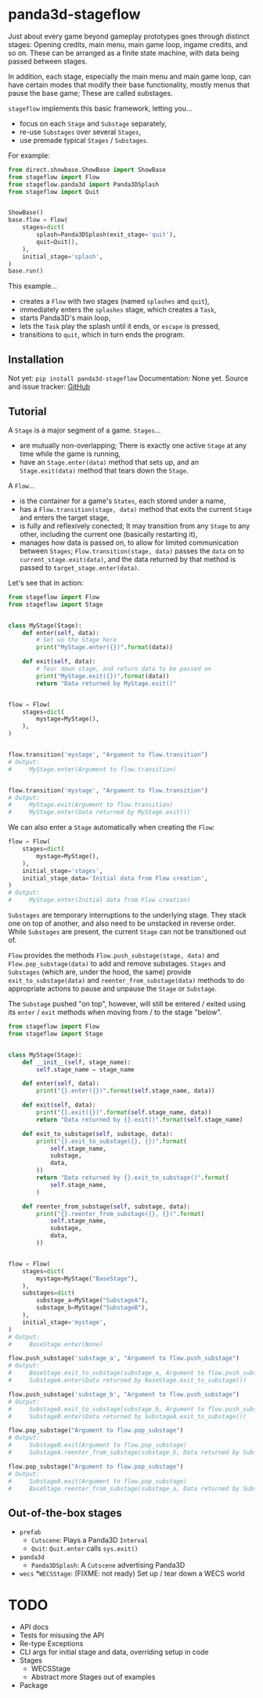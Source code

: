 panda3d-stageflow
=================

Just about every game beyond gameplay prototypes goes through distinct
stages: Opening credits, main menu, main game loop, ingame credits, and
so on. These can be arranged as a finite state machine, with data being
passed between stages.

In addition, each stage, especially the main menu and main game loop,
can have certain modes that modify their base functionality, mostly
menus that pause the base game; These are called substages.

`stageflow` implements this basic framework, letting you...
* focus on each `Stage` and `Substage` separately,
* re-use `Substages` over several `Stages`,
* use premade typical `Stages` / `Substages`.

For example:
```python
from direct.showbase.ShowBase import ShowBase
from stageflow import Flow
from stageflow.panda3d import Panda3DSplash
from stageflow import Quit


ShowBase()
base.flow = Flow(
    stages=dict(
        splash=Panda3DSplash(exit_stage='quit'),
        quit=Quit(),
    ),
    initial_stage='splash',
)
base.run()
```

This example...
* creates a `Flow` with two stages (named `splashes` and `quit`),
* immediately enters the `splashes` stage, which creates a `Task`,
* starts Panda3D's main loop,
* lets the `Task` play the splash until it ends, or `escape` is pressed,
* transitions to `quit`, which in turn ends the program.


Installation
------------

Not yet: `pip install panda3d-stageflow`
Documentation: None yet.
Source and issue tracker: [GitHub](https://github.com/TheCheapestPixels/panda3d-stageflow)


Tutorial
--------

A `Stage` is a major segment of a game. `Stages`...
* are mutually non-overlapping; There is exactly one active `Stage` at
  any time while the game is running,
* have an `Stage.enter(data)` method that sets up, and an
  `Stage.exit(data)` method that tears down the `Stage`.

A `Flow`...
* is the container for a game's `States`, each stored under a name,
* has a `Flow.transition(stage, data)` method that exits the current
  `Stage` and enters the target stage,
* is fully and reflexively conected; It may transition from any `Stage`
  to any other, including the current one (basically restarting it),
* manages how data is passed on, to allow for limited communication
  between `Stages`; `Flow.transition(stage, data)` passes the `data` on
  to `current_stage.exit(data)`, and the data returned by that method is
  passed to `target_stage.enter(data)`.

Let's see that in action:

```python
from stageflow import Flow
from stageflow import Stage


class MyStage(Stage):
    def enter(self, data):
        # Set uo the Stage here
        print("MyStage.enter({})".format(data))

    def exit(self, data):
        # Tear down stage, and return data to be passed on
        print("MyStage.exit({})".format(data))
        return "Data returned by MyStage.exit()"


flow = Flow(
    stages=dict(
        mystage=MyStage(),
    ),
)


flow.transition('mystage', "Argument to flow.transition")
# Output:
#     MyStage.enter(Argument to flow.transition)


flow.transition('mystage', "Argument to flow.transition")
# Output:
#     MyStage.exit(Argument to flow.transition)
#     MyStage.enter(Data returned by MyStage.exit())
```

We can also enter a `Stage` automatically when creating the `Flow`:
```python
flow = Flow(
    stages=dict(
        mystage=MyStage(),
    ),
    initial_stage='stages',
    initial_stage_data='Initial data from Flow creation',
)
# Output:
#     MyStage.enter(Initial data from Flow creation)
```

`Substages` are temporary interruptions to the underlying stage. They
stack one on top of another, and also need to be unstacked in reverse
order. While `Substages` are present, the current `Stage` can not be
transitioned out of.

`Flow` provides the methods `Flow.push_substage(stage, data)` and
`Flow.pop_substage(data)` to add and remove substages. `Stages` and
`Substages` (which are, under the hood, the same) provide
`exit_to_substage(data)` and `reenter_from_substage(data)` methods to do
appropriate actions to pause and unpause the `Stage` or `Substage`.

The `Substage` pushed "on top", however, will still be entered / exited
using its `enter` / `exit` methods when moving from / to the stage
"below".

```python
from stageflow import Flow
from stageflow import Stage


class MyStage(Stage):
    def __init__(self, stage_name):
        self.stage_name = stage_name

    def enter(self, data):
        print("{}.enter({})".format(self.stage_name, data))

    def exit(self, data):
        print("{}.exit({})".format(self.stage_name, data))
        return "Data returned by {}.exit()".format(self.stage_name)

    def exit_to_substage(self, substage, data):
        print("{}.exit_to_substage({}, {})".format(
            self.stage_name,
            substage,
            data,
        ))
        return "Data returned by {}.exit_to_substage()".format(
            self.stage_name,
        )

    def reenter_from_substage(self, substage, data):
        print("{}.reenter_from_substage({}, {})".format(
            self.stage_name,
            substage,
            data,
        ))


flow = Flow(
    stages=dict(
        mystage=MyStage("BaseStage"),
    ),
    substages=dict(
        substage_a=MyStage("SubstageA"),
        substage_b=MyStage("SubstageB"),
    ),
    initial_stage='mystage',
)
# Output:
#     BaseStage.enter(None)

flow.push_substage('substage_a', "Argument to flow.push_substage")
# Output:
#     BaseStage.exit_to_substage(substage_a, Argument to flow.push_substage)
#     SubstageA.enter(Data returned by BaseStage.exit_to_substage())

flow.push_substage('substage_b', "Argument to flow.push_substage")
# Output:
#     SubstageA.exit_to_substage(substage_b, Argument to flow.push_substage)
#     SubstageB.enter(Data returned by SubstageA.exit_to_substage())

flow.pop_substage("Argument to flow.pop_substage")
# Output:
#     SubstageB.exit(Argument to flow.pop_substage)
#     SubstageA.reenter_from_substage(substage_b, Data returned by SubstageB.exit())

flow.pop_substage("Argument to flow.pop_substage") 
# Output:
#     SubstageA.exit(Argument to flow.pop_substage)
#     BaseStage.reenter_from_substage(substage_a, Data returned by SubstageA.exit())
```


Out-of-the-box stages
---------------------

* `prefab`
  * `Cutscene`: Plays a Panda3D `Interval`
  * `Quit`: `Quit.enter` calls `sys.exit()`
* `panda3d`
  * `Panda3DSplash`: A `Cutscene` advertising Panda3D
* `wecs`
  *`WECSStage`: (FIXME: not ready) Set up / tear down a WECS world


TODO
====

* API docs
* Tests for misusing the API
* Re-type Exceptions
* CLI args for initial stage and data, overriding setup in code
* Stages
  * WECSStage
  * Abstract more Stages out of examples
* Package
